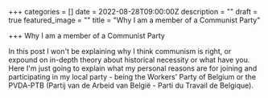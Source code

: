 +++
categories = []
date = 2022-08-28T09:00:00Z
description = ""
draft = true
featured_image = ""
title = "Why I am a member of a Communist Party"

+++
Why I am a member of a Communist Party

In this post I won't be explaining why I think communism is right, or expound on in-depth theory about historical necessity or what have you. Here I'm just going to explain what my personal reasons are for joining and participating in my local party - being the Workers' Party of Belgium or the PVDA-PTB (Partij van de Arbeid van België - Parti du Travail de Belgique).